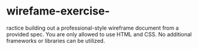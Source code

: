 # wirefame-exercise-
ractice building out a professional-style wireframe document from a provided spec. You are only allowed to use HTML and CSS. No additional frameworks or libraries can be utilized.
